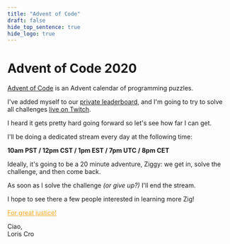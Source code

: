 ```yaml
---
title: "Advent of Code"
draft: false
hide_top_sentence: true
hide_logo: true
---
```

<link rel="stylesheet" type="text/css" href="./style.css">

# Advent of Code 2020
[Advent of Code](https://adventofcode.com/) is an Advent calendar of programming puzzles.

I've added myself to our [private leaderboard](https://old.reddit.com/r/Zig/comments/jzdnyj/advent_of_code_2020_ziguana_leaderboard/), and I'm going to try to solve all challenges [live on Twitch](https://twitch.tv/kristoff_it). 

I heard it gets pretty hard going forward so let's see how far I can get.

I'll be doing a dedicated stream every day at the following time:

<p style="align-self: center;">
<strong>10am PST / 12pm CST / 1pm EST / 7pm UTC / 8pm CET</strong> 
</p>

Ideally, it's going to be a 20 minute adventure, Ziggy: we get in, solve the challenge, and then come back.

As soon as I solve the challenge *(or give up?)* I'll end the stream.

I hope to see there a few people interested in learning more Zig!

<p style="align-self: center;">
<a href="./protty6.png" style="color:#f7a41a;">For great justice!</a>	
</p>

<p style="text-align: left;">
Ciao, <br>
Loris Cro
</p>